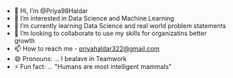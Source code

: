 - 👋 Hi, I’m @Priya98Haldar
- 👀 I’m interested in Data Science and Machine Learning
- 🌱 I’m currently learning Data Science and real world problem statements
- 💞️ I’m looking to collaborate to use my skills for organizatins better growth
- 📫 How to reach me - priyahaldar322@gmail.com
- 😄 Pronouns: ... I bealave in Teamwork
- ⚡ Fun fact: ... "Humans are most intelligent mammals"

<!---
Priya98Haldar/Priya98Haldar is a ✨ special ✨ repository because its `README.md` (this file) appears on your GitHub profile.
You can click the Preview link to take a look at your changes.
--->

